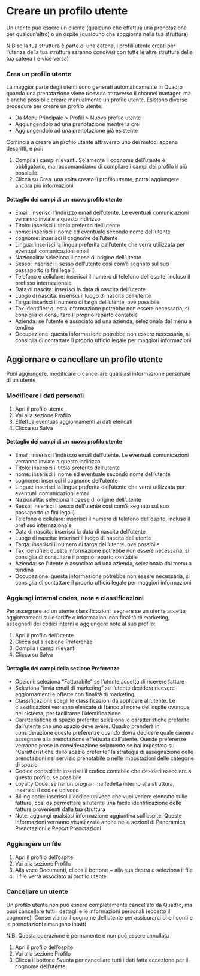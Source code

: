 # Creare un profilo utente

Un utente può essere un cliente (qualcuno che effettua una prenotazione per qualcun’altro) o un ospite (qualcuno che soggiorna nella tua struttura)

N.B se la tua struttura è parte di una catena, i profili utente creati per l’utenza della tua struttura saranno condivisi con tutte le altre strutture della tua catena ( e vice versa)

### Crea un profilo utente 

La maggior parte degli utenti sono generati automaticamente in Quadro quando una prenotazione viene ricevuta attraverso il channel manager, ma è anche possibile creare manualmente un profilo utente. Esistono diverse procedure per creare un profilo utente:

* Da Menu Principale > Profili > Nuovo profilo utente
* Aggiungendolo ad una prenotazione mentre la crei
* Aggiungendolo ad una prenotazione già esistente

Comincia a creare un profilo utente attraverso uno dei metodi appena descritti, e poi:

1. Compila i campi rilevanti. Solamente il cognome dell’utente è obbligatorio, ma raccomandiamo di compilare i campi del profilo il più possibile.
2. Clicca su Crea. una volta creato il profilo utente, potrai aggiungere ancora più informazioni

#### Dettaglio dei campi di un nuovo profilo utente

* Email: inserisci l’indirizzo email dell’utente. Le eventuali comunicazioni verranno inviate a questo indirizzo
* Titolo: inserisci il titolo preferito dell’utente
* nome: inserisci il nome ed eventuale secondo nome dell’utente
* cognome: inserisci il cognome dell’utente
* Lingua: inserisci la lingua preferita dall’utente che verrà utilizzata per eventuali comunicazioni email
* Nazionalità: seleziona il paese di origine dell’utente
* Sesso: inserisci il sesso dell’utente così com’è segnato sul suo passaporto (a fini legali)
* Telefono e cellulare: inserisci il numero di telefono dell’ospite, incluso il prefisso internazionale 
* Data di nascita: inserisci la data di nascita dell’utente
* Luogo di nascita: inserisci il luogo di nascita dell’utente
* Targa: inserisci il numero di targa dell’utente, ove possibile
* Tax identifier: questa informazione potrebbe non essere necessaria, si consiglia di consultare il proprio reparto contabile
* Azienda: se l’utente è associato ad una azienda, selezionala dal menu a tendina
* Occupazione: questa informazione potrebbe non essere necessaria, si consiglia di contattare il proprio ufficio legale per maggiori informazioni

## Aggiornare o cancellare un profilo utente

Puoi aggiungere, modificare o cancellare qualsiasi informazione personale di un utente

### Modificare i dati personali

1. Apri il profilo utente
2. Vai alla sezione Profilo
3. Effettua eventuali aggiornamenti ai dati elencati
4. Clicca su Salva

#### Dettaglio dei campi di un nuovo profilo utente

* Email: inserisci l’indirizzo email dell’utente. Le eventuali comunicazioni verranno inviate a questo indirizzo
* Titolo: inserisci il titolo preferito dell’utente
* nome: inserisci il nome ed eventuale secondo nome dell’utente
* cognome: inserisci il cognome dell’utente
* Lingua: inserisci la lingua preferita dall’utente che verrà utilizzata per eventuali comunicazioni email
* Nazionalità: seleziona il paese di origine dell’utente
* Sesso: inserisci il sesso dell’utente così com’è segnato sul suo passaporto (a fini legali)
* Telefono e cellulare: inserisci il numero di telefono dell’ospite, incluso il prefisso internazionale 
* Data di nascita: inserisci la data di nascita dell’utente
* Luogo di nascita: inserisci il luogo di nascita dell’utente
* Targa: inserisci il numero di targa dell’utente, ove possibile
* Tax identifier: questa informazione potrebbe non essere necessaria, si consiglia di consultare il proprio reparto contabile
* Azienda: se l’utente è associato ad una azienda, selezionala dal menu a tendina
* Occupazione: questa informazione potrebbe non essere necessaria, si consiglia di contattare il proprio ufficio legale per maggiori informazioni

### Aggiungi internal codes, note e classificazioni

Per assegnare ad un utente classificazioni, segnare se un utente accetta aggiornamenti sulle tariffe o informazioni con finalità di marketing, assegnarli dei codici interni e aggiungere note al suo profilo:

1. Apri il profilo dell’utente
2. Clicca sulla sezione Preferenze
3. Compila i campi rilevanti
4. Clicca su Salva

#### Dettaglio dei campi della sezione Preferenze

* Opzioni: seleziona “Fatturabile” se l’utente accetta di ricevere fatture
* Seleziona “invia email di marketing” se l’utente desidera ricevere aggiornamenti e offerte con finalità di marketing.
* Classificazioni: scegli le classificazioni da applicare all’utente. Le classificazioni verranno elencate di fianco al nome dell’ospite ovunque nel sistema, per facilitarne l’identificazione.
* Caratteristiche di spazio preferite: seleziona le caratteristiche preferite dall’utente che uno spazio deve avere. Quadro prenderà in considerazione queste preferenze quando dovrà decidere quale camera assegnare alla prenotazione effettuata dall’utente. Queste preferenze verranno prese in considerazione solamente se hai impostato su “Caratteristiche dello spazio preferite” la strategia di assegnazione delle prenotazioni nel servizio prenotabile o nelle impostazioni delle categorie di spazio.
* Codice contabilità: inserisci il codice contabile che desideri associare a questo profilo, se possibile
* Loyalty Code: se hai un programma fedeltà interno alla struttura, inserisci il codice univoco
* Billing code: inserisci il codice univoco che vuoi vedere elencato sulle fatture, così da permettere all’utente una facile identificazione delle fatture provenienti dalla tua struttura
* Note: aggiungi qualsiasi informazione aggiuntiva sull’ospite. Queste informazioni verranno visualizzate anche nelle sezioni di Panoramica Prenotazioni e Report Prenotazioni

### Aggiungere un file

1. Apri il profilo dell’ospite
2. Vai alla sezione Profilo
3. Alla voce Documenti, clicca il bottone + alla sua destra e seleziona il file
4. Il file verrà associato al profilo utente

### Cancellare un utente

Un profilo utente non può essere completamente cancellato da Quadro, ma puoi cancellare tutti i dettagli e le informazioni personali (eccetto il cognome). Conserviamo il cognome dell’utente per assicurarci che i conti e le prenotazioni rimangano intatti

N.B. Questa operazione è permanente e non può essere annullata

1. Apri il profilo dell’ospite
2. Vai alla sezione Profilo
3. Clicca il bottone Svuota per cancellare tutti i dati fatta eccezione per il cognome dell’utente
